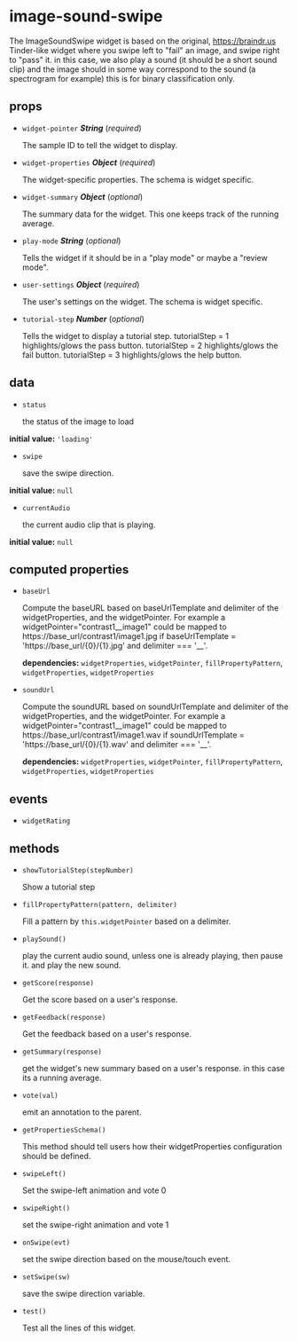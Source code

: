 # image-sound-swipe 

The ImageSoundSwipe widget is based on the original, https://braindr.us Tinder-like widget
where you swipe left to "fail" an image, and swipe right to  "pass" it.
in this case, we also play a sound (it should be a short sound clip)
and the image should in some way correspond to the sound (a spectrogram for example)
this is for binary classification only. 

## props 

- `widget-pointer` ***String*** (*required*) 

  The sample ID to tell the widget to display. 

- `widget-properties` ***Object*** (*required*) 

  The widget-specific properties. The schema is widget specific. 

- `widget-summary` ***Object*** (*optional*) 

  The summary data for the widget.
  This one keeps track of the running average. 

- `play-mode` ***String*** (*optional*) 

  Tells the widget if it should be in a "play mode" or maybe a "review mode". 

- `user-settings` ***Object*** (*required*) 

  The user's settings on the widget. The schema is widget specific. 

- `tutorial-step` ***Number*** (*optional*) 

  Tells the widget to display a tutorial step.
  tutorialStep = 1 highlights/glows the pass button.
  tutorialStep = 2 highlights/glows the fail button.
  tutorialStep = 3 highlights/glows the help button. 

## data 

- `status` 

  the status of the image to load 

**initial value:** `'loading'` 

- `swipe` 

  save the swipe direction. 

**initial value:** `null` 

- `currentAudio` 

  the current audio clip that is playing. 

**initial value:** `null` 

## computed properties 

- `baseUrl` 

  Compute the baseURL based on baseUrlTemplate and delimiter of the widgetProperties,
  and the widgetPointer. For example a widgetPointer="contrast1__image1" could be
  mapped to https://base_url/contrast1/image1.jpg if
  baseUrlTemplate = 'https://base_url/{0}/{1}.jpg' and delimiter === '__'. 

   **dependencies:** `widgetProperties`, `widgetPointer`, `fillPropertyPattern`, `widgetProperties`, `widgetProperties` 

- `soundUrl` 

  Compute the soundURL based on soundUrlTemplate and delimiter of the widgetProperties,
  and the widgetPointer. For example a widgetPointer="contrast1__image1" could be
  mapped to https://base_url/contrast1/image1.wav if
  soundUrlTemplate = 'https://base_url/{0}/{1}.wav' and delimiter === '__'. 

   **dependencies:** `widgetProperties`, `widgetPointer`, `fillPropertyPattern`, `widgetProperties`, `widgetProperties` 


## events 

- `widgetRating` 

## methods 

- `showTutorialStep(stepNumber)` 

  Show a tutorial step 

- `fillPropertyPattern(pattern, delimiter)` 

  Fill a pattern by `this.widgetPointer` based on a delimiter. 

- `playSound()` 

  play the current audio sound, unless one is already playing, then pause it.
  and play the new sound. 

- `getScore(response)` 

  Get the score based on a user's response. 

- `getFeedback(response)` 

  Get the feedback based on a user's response. 

- `getSummary(response)` 

  get the widget's new summary based on a user's response.
  in this case its a running average. 

- `vote(val)` 

  emit an annotation to the parent. 

- `getPropertiesSchema()` 

  This method should tell users how their widgetProperties configuration should be defined. 

- `swipeLeft()` 

  Set the swipe-left animation and vote 0 

- `swipeRight()` 

  set the swipe-right animation and vote 1 

- `onSwipe(evt)` 

  set the swipe direction based on the mouse/touch event. 

- `setSwipe(sw)` 

  save the swipe direction variable. 

- `test()` 

  Test all the lines of this widget. 

